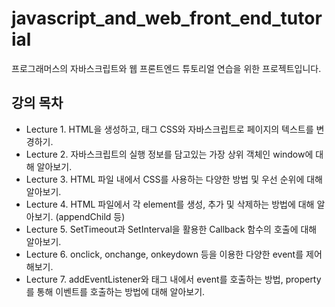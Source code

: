 # javascript_and_web_front_end_tutorial
프로그래머스의 자바스크립트와 웹 프론트엔드 튜토리얼 연습을 위한 프로젝트입니다. 

## 강의 목차
- Lecture 1. HTML을 생성하고, 태그 CSS와 자바스크립트로 페이지의 텍스트를 변경하기.
- Lecture 2. 자바스크립트의 실행 정보를 담고있는 가장 상위 객체인 window에 대해 알아보기.
- Lecture 3. HTML 파일 내에서 CSS를 사용하는 다양한 방법 및 우선 순위에 대해 알아보기. 
- Lecture 4. HTML 파일에서 각 element를 생성, 추가 및 삭제하는 방법에 대해 알아보기. (appendChild 등)
- Lecture 5. SetTimeout과 SetInterval을 활용한 Callback 함수의 호출에 대해 알아보기.
- Lecture 6. onclick, onchange, onkeydown 등을 이용한 다양한 event를 제어해보기.
- Lecture 7. addEventListener와 태그 내에서 event를 호출하는 방법, property를 통해 이벤트를 호출하는 방법에 대해 알아보기.

